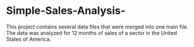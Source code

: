 # Simple-Sales-Analysis-
This project contains several data files that were merged into one main file. The data was analyzed for 12 months of sales of a sector in the United States of America.
